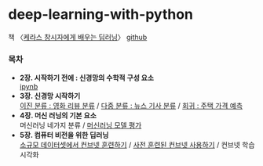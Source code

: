 # deep-learning-with-python
책 〈[케라스 창시자에게 배우는 딥러닝](https://tensorflow.blog/%EC%BC%80%EB%9D%BC%EC%8A%A4-%EB%94%A5%EB%9F%AC%EB%8B%9D/)〉 [github](https://github.com/gilbutITbook/006975)

### 목차
- __2장. 시작하기 전에 : 신경망의 수학적 구성 요소__   
 [ipynb](https://github.com/dddonghwa/deep-learning-with-python/blob/main/ch2_mathematical_component_of_neural_network/ch2_mathematical_components_of_neural_network.ipynb)
- __3장. 신경망 시작하기__  
 [이진 분류 : 영화 리뷰 분류](https://github.com/dddonghwa/deep-learning-with-python/blob/main/ch3_intro_neural_network/ch3_01_binary_classification.ipynb) / [다중 분류 : 뉴스 기사 분류](https://github.com/dddonghwa/deep-learning-with-python/blob/main/ch3_intro_neural_network/ch3_02_multi_class_classification.ipynb) / [회귀 : 주택 가격 예측](https://github.com/dddonghwa/deep-learning-with-python/blob/main/ch3_intro_neural_network/ch3_03_regression.ipynb)
- __4장. 머신 러닝의 기본 요소__  
머신러닝 네가지 분류 / [머신러닝 모델 평가](https://github.com/dddonghwa/deep-learning-with-python/blob/main/ch4_ML_basic/%08ch4_02_ml_basic.ipynb) 
- __5장. 컴퓨터 비전을 위한 딥러닝__  
[소규모 데이터셋에서 컨브넷 훈련하기](https://github.com/dddonghwa/deep-learning-with-python/blob/main/ch5_DL_for_CV/%08ch5_01_convnet_small_datasets.ipynb) / [사전 훈련된 컨브넷 사용하기](https://github.com/dddonghwa/deep-learning-with-python/blob/main/ch5_DL_for_CV/ch5_02_pretrained_convnet.ipynb) / 컨브넷 학습 시각화
